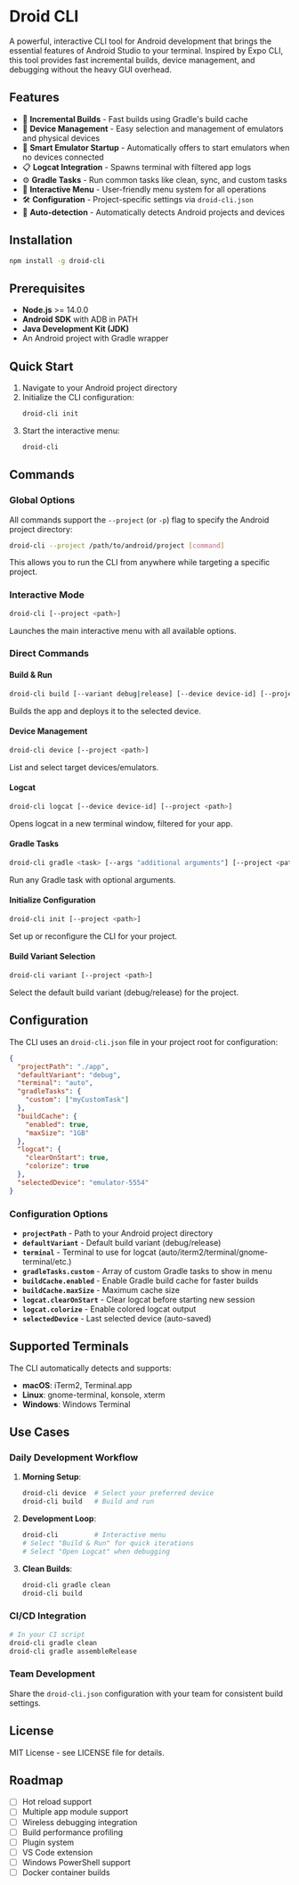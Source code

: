 # Droid CLI

A powerful, interactive CLI tool for Android development that brings the essential features of Android Studio to your terminal. Inspired by Expo CLI, this tool provides fast incremental builds, device management, and debugging without the heavy GUI overhead.

## Features

- 🔨 **Incremental Builds** - Fast builds using Gradle's build cache
- 📱 **Device Management** - Easy selection and management of emulators and physical devices
- 🚀 **Smart Emulator Startup** - Automatically offers to start emulators when no devices connected
- 📋 **Logcat Integration** - Spawns terminal with filtered app logs
- ⚙️ **Gradle Tasks** - Run common tasks like clean, sync, and custom tasks
- 🎯 **Interactive Menu** - User-friendly menu system for all operations
- 🛠️ **Configuration** - Project-specific settings via `droid-cli.json`
- 🔄 **Auto-detection** - Automatically detects Android projects and devices

## Installation

```bash
npm install -g droid-cli
```

## Prerequisites

- **Node.js** >= 14.0.0
- **Android SDK** with ADB in PATH
- **Java Development Kit (JDK)**
- An Android project with Gradle wrapper

## Quick Start

1. Navigate to your Android project directory
2. Initialize the CLI configuration:
   ```bash
   droid-cli init
   ```
3. Start the interactive menu:
   ```bash
   droid-cli
   ```

## Commands

### Global Options

All commands support the `--project` (or `-p`) flag to specify the Android project directory:

```bash
droid-cli --project /path/to/android/project [command]
```

This allows you to run the CLI from anywhere while targeting a specific project.

### Interactive Mode

```bash
droid-cli [--project <path>]
```

Launches the main interactive menu with all available options.

### Direct Commands

#### Build & Run

```bash
droid-cli build [--variant debug|release] [--device device-id] [--project <path>]
```

Builds the app and deploys it to the selected device.

#### Device Management

```bash
droid-cli device [--project <path>]
```

List and select target devices/emulators.

#### Logcat

```bash
droid-cli logcat [--device device-id] [--project <path>]
```

Opens logcat in a new terminal window, filtered for your app.

#### Gradle Tasks

```bash
droid-cli gradle <task> [--args "additional arguments"] [--project <path>]
```

Run any Gradle task with optional arguments.

#### Initialize Configuration

```bash
droid-cli init [--project <path>]
```

Set up or reconfigure the CLI for your project.

#### Build Variant Selection

```bash
droid-cli variant [--project <path>]
```

Select the default build variant (debug/release) for the project.

## Configuration

The CLI uses an `droid-cli.json` file in your project root for configuration:

```json
{
  "projectPath": "./app",
  "defaultVariant": "debug",
  "terminal": "auto",
  "gradleTasks": {
    "custom": ["myCustomTask"]
  },
  "buildCache": {
    "enabled": true,
    "maxSize": "1GB"
  },
  "logcat": {
    "clearOnStart": true,
    "colorize": true
  },
  "selectedDevice": "emulator-5554"
}
```

### Configuration Options

- **`projectPath`** - Path to your Android project directory
- **`defaultVariant`** - Default build variant (debug/release)
- **`terminal`** - Terminal to use for logcat (auto/iterm2/terminal/gnome-terminal/etc.)
- **`gradleTasks.custom`** - Array of custom Gradle tasks to show in menu
- **`buildCache.enabled`** - Enable Gradle build cache for faster builds
- **`buildCache.maxSize`** - Maximum cache size
- **`logcat.clearOnStart`** - Clear logcat before starting new session
- **`logcat.colorize`** - Enable colored logcat output
- **`selectedDevice`** - Last selected device (auto-saved)

## Supported Terminals

The CLI automatically detects and supports:

- **macOS**: iTerm2, Terminal.app
- **Linux**: gnome-terminal, konsole, xterm
- **Windows**: Windows Terminal

## Use Cases

### Daily Development Workflow

1. **Morning Setup**:

   ```bash
   droid-cli device  # Select your preferred device
   droid-cli build   # Build and run
   ```

2. **Development Loop**:

   ```bash
   droid-cli         # Interactive menu
   # Select "Build & Run" for quick iterations
   # Select "Open Logcat" when debugging
   ```

3. **Clean Builds**:
   ```bash
   droid-cli gradle clean
   droid-cli build
   ```

### CI/CD Integration

```bash
# In your CI script
droid-cli gradle clean
droid-cli gradle assembleRelease
```

### Team Development

Share the `droid-cli.json` configuration with your team for consistent build settings.

## License

MIT License - see LICENSE file for details.

## Roadmap

- [ ] Hot reload support
- [ ] Multiple app module support
- [ ] Wireless debugging integration
- [ ] Build performance profiling
- [ ] Plugin system
- [ ] VS Code extension
- [ ] Windows PowerShell support
- [ ] Docker container builds
